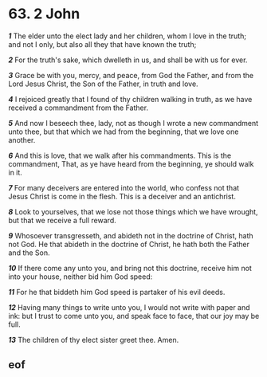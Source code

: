 
# 63. 2 John

***1*** The elder unto the elect lady and her children, whom I love in the truth; and not I only, but also all they that have known the truth;

***2*** For the truth's sake, which dwelleth in us, and shall be with us for ever.

***3*** Grace be with you, mercy, and peace, from God the Father, and from the Lord Jesus Christ, the Son of the Father, in truth and love.

***4*** I rejoiced greatly that I found of thy children walking in truth, as we have received a commandment from the Father.

***5*** And now I beseech thee, lady, not as though I wrote a new commandment unto thee, but that which we had from the beginning, that we love one another.

***6*** And this is love, that we walk after his commandments. This is the commandment, That, as ye have heard from the beginning, ye should walk in it.

***7*** For many deceivers are entered into the world, who confess not that Jesus Christ is come in the flesh. This is a deceiver and an antichrist.

***8*** Look to yourselves, that we lose not those things which we have wrought, but that we receive a full reward.

***9*** Whosoever transgresseth, and abideth not in the doctrine of Christ, hath not God. He that abideth in the doctrine of Christ, he hath both the Father and the Son.

***10*** If there come any unto you, and bring not this doctrine, receive him not into your house, neither bid him God speed:

***11*** For he that biddeth him God speed is partaker of his evil deeds.

***12*** Having many things to write unto you, I would not write with paper and ink: but I trust to come unto you, and speak face to face, that our joy may be full.

***13*** The children of thy elect sister greet thee. Amen.


## eof
